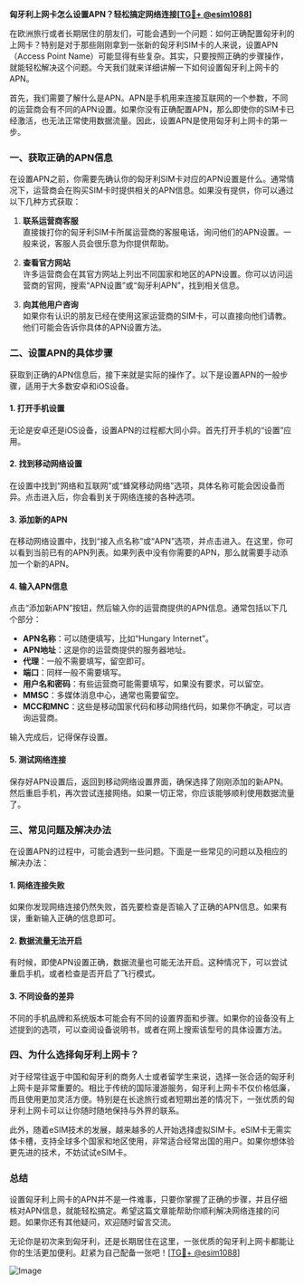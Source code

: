 **匈牙利上网卡怎么设置APN？轻松搞定网络连接[[TG💪+ @esim1088](https://t.me/s/esim1088)]**

在欧洲旅行或者长期居住的朋友们，可能会遇到一个问题：如何正确配置匈牙利的上网卡？特别是对于那些刚刚拿到一张新的匈牙利SIM卡的人来说，设置APN（Access Point Name）可能显得有些复杂。其实，只要按照正确的步骤操作，就能轻松解决这个问题。今天我们就来详细讲解一下如何设置匈牙利上网卡的APN。

首先，我们需要了解什么是APN。APN是手机用来连接互联网的一个参数，不同的运营商会有不同的APN设置。如果你没有正确配置APN，那么即使你的SIM卡已经激活，也无法正常使用数据流量。因此，设置APN是使用匈牙利上网卡的第一步。

### 一、获取正确的APN信息

在设置APN之前，你需要先确认你的匈牙利SIM卡对应的APN设置是什么。通常情况下，运营商会在购买SIM卡时提供相关的APN信息。如果没有提供，你可以通过以下几种方式获取：

1. **联系运营商客服**  
   直接拨打你的匈牙利SIM卡所属运营商的客服电话，询问他们的APN设置。一般来说，客服人员会很乐意为你提供帮助。

2. **查看官方网站**  
   许多运营商会在其官方网站上列出不同国家和地区的APN设置。你可以访问运营商的官网，搜索“APN设置”或“匈牙利APN”，找到相关信息。

3. **向其他用户咨询**  
   如果你有认识的朋友已经在使用这家运营商的SIM卡，可以直接向他们请教。他们可能会告诉你具体的APN设置方法。

### 二、设置APN的具体步骤

获取到正确的APN信息后，接下来就是实际的操作了。以下是设置APN的一般步骤，适用于大多数安卓和iOS设备。

#### 1. 打开手机设置

无论是安卓还是iOS设备，设置APN的过程都大同小异。首先打开手机的“设置”应用。

#### 2. 找到移动网络设置

在设置中找到“网络和互联网”或“蜂窝移动网络”选项，具体名称可能会因设备而异。点击进入后，你会看到关于网络连接的各种选项。

#### 3. 添加新的APN

在移动网络设置中，找到“接入点名称”或“APN”选项，并点击进入。在这里，你可以看到当前已有的APN列表。如果列表中没有你需要的APN，那么就需要手动添加一个新的APN。

#### 4. 输入APN信息

点击“添加新APN”按钮，然后输入你的运营商提供的APN信息。通常包括以下几个部分：

- **APN名称**：可以随便填写，比如“Hungary Internet”。
- **APN地址**：这是你的运营商提供的服务器地址。
- **代理**：一般不需要填写，留空即可。
- **端口**：同样一般不需要填写。
- **用户名和密码**：有些运营商可能需要填写，如果没有要求，可以留空。
- **MMSC**：多媒体消息中心，通常也需要留空。
- **MCC和MNC**：这些是移动国家代码和移动网络代码，如果你不确定，可以咨询运营商。

输入完成后，记得保存设置。

#### 5. 测试网络连接

保存好APN设置后，返回到移动网络设置界面，确保选择了刚刚添加的新APN。然后重启手机，再次尝试连接网络。如果一切正常，你应该能够顺利使用数据流量了。

### 三、常见问题及解决办法

在设置APN的过程中，可能会遇到一些问题。下面是一些常见的问题以及相应的解决办法：

#### 1. 网络连接失败

如果你发现网络连接仍然失败，首先要检查是否输入了正确的APN信息。如果有误，重新输入正确的信息即可。

#### 2. 数据流量无法开启

有时候，即使APN设置正确，数据流量也可能无法开启。这种情况下，可以尝试重启手机，或者检查是否开启了飞行模式。

#### 3. 不同设备的差异

不同的手机品牌和系统版本可能会有不同的设置界面和步骤。如果你的设备没有上述提到的选项，可以查阅设备说明书，或者在网上搜索该型号的具体设置方法。

### 四、为什么选择匈牙利上网卡？

对于经常往返于中国和匈牙利的商务人士或者留学生来说，选择一张合适的匈牙利上网卡是非常重要的。相比于传统的国际漫游服务，匈牙利上网卡不仅价格低廉，而且使用更加灵活方便。特别是在长途旅行或者短期出差的情况下，一张优质的匈牙利上网卡可以让你随时随地保持与外界的联系。

此外，随着eSIM技术的发展，越来越多的人开始选择虚拟SIM卡。eSIM卡无需实体卡槽，支持全球多个国家和地区使用，非常适合经常出国的用户。如果你想体验更先进的技术，不妨试试eSIM卡。

### 总结

设置匈牙利上网卡的APN并不是一件难事，只要你掌握了正确的步骤，并且仔细核对APN信息，就能轻松搞定。希望这篇文章能帮助你顺利解决网络连接的问题。如果你还有其他疑问，欢迎随时留言交流。

无论你是初次来到匈牙利，还是长期居住在这里，一张优质的匈牙利上网卡都能让你的生活更加便利。赶紧为自己配备一张吧！[[TG💪+ @esim1088](https://t.me/s/esim1088)]  

![Image](https://i.postimg.cc/4NQfJmqS/Snipaste-2025-05-13-00-14-12.png)